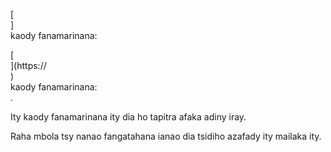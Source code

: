 [<br host>]<br action>kaody fanamarinana:<br code>

[<br host>](https://<br host>)<br action>kaody fanamarinana:<br code>.

Ity kaody fanamarinana ity dia ho tapitra afaka adiny iray.

Raha mbola tsy nanao fangatahana ianao dia tsidiho azafady ity mailaka ity.